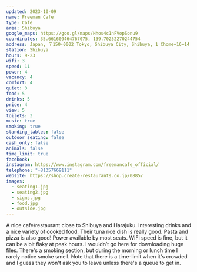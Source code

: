 ```yaml
---
updated: 2023-10-09
name: Freeman Cafe
type: Cafe
area: Shibuya
google_maps: https://goo.gl/maps/Hhos4c1nFVopSonu9
coordinates: 35.661609464767075, 139.70252270244754
address: Japan, 〒150-0002 Tokyo, Shibuya City, Shibuya, 1 Chome−16−14 メトロプラザ 2Ｆ
station: Shibuya
hours: 9-23
wifi: 3
speed: 11
power: 4
vacancy: 4
comfort: 4
quiet: 3
food: 5
drinks: 5
price: 4
view: 5
toilets: 3
music: true
smoking: true
standing_tables: false
outdoor_seating: false
cash_only: false
animals: false
time_limit: true
facebook: 
instagram: https://www.instagram.com/freemancafe_official/ 
telephone: "+81357669111"
website: https://shop.create-restaurants.co.jp/0885/
images:
  - seating1.jpg
  - seating2.jpg
  - signs.jpg
  - food.jpg
  - outside.jpg
---
```


A nice cafe/restaurant close to Shibuya and Harajuku. Interesting drinks and a nice variety of cooked food. Their tuna rice dish is really good. Pasta and pizza is also good! Power available by most seats. WiFi speed is fine, but it can be a bit flaky at peak hours. I wouldn’t go here for downloading huge files. There's a smoking section, but during the morning or lunch time I rarely notice smoke smell. Note that there is a time-limit when it's crowded and I guess they won't ask you to leave unless there's a queue to get in.
